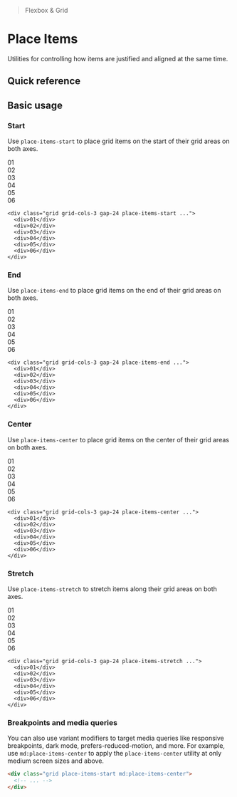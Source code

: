 > Flexbox & Grid

# Place Items
Utilities for controlling how items are justified and aligned at the same time.

## Quick reference

<qr-table />

## Basic usage
### Start
Use `place-items-start` to place grid items on the start of their grid areas on both axes.

<container>
  <div class="grid grid-cols-3  gap-24">
    <box striped class="h-96 rounded-tl-4" fg-color="var(--tw-fuchsia-fg)" bg-color="var(--tw-fuchsia-bg)">
      <div class="w-64 pd-bg-fuchsia-500 ex-box">01</div>
    </box>
    <box striped class="h-96 rounded-tl-4" fg-color="var(--tw-fuchsia-fg)" bg-color="var(--tw-fuchsia-bg)">
      <div class="w-64 pd-bg-fuchsia-500 ex-box">02</div>
    </box>
    <box striped class="h-96 rounded-tl-4" fg-color="var(--tw-fuchsia-fg)" bg-color="var(--tw-fuchsia-bg)">
      <div class="w-64 pd-bg-fuchsia-500 ex-box">03</div>
    </box>
    <box striped class="h-96 rounded-tl-4" fg-color="var(--tw-fuchsia-fg)" bg-color="var(--tw-fuchsia-bg)">
      <div class="w-64 pd-bg-fuchsia-500 ex-box">04</div>
    </box>
    <box striped class="h-96 rounded-tl-4" fg-color="var(--tw-fuchsia-fg)" bg-color="var(--tw-fuchsia-bg)">
      <div class="w-64 pd-bg-fuchsia-500 ex-box">05</div>
    </box>
    <box striped class="h-96 rounded-tl-4" fg-color="var(--tw-fuchsia-fg)" bg-color="var(--tw-fuchsia-bg)">
      <div class="w-64 pd-bg-fuchsia-500 ex-box">06</div>
    </box>
  </div>
</container>

```html{1}
<div class="grid grid-cols-3 gap-24 place-items-start ...">
  <div>01</div>
  <div>02</div>
  <div>03</div>
  <div>04</div>
  <div>05</div>
  <div>06</div>
</div>
```

### End
Use `place-items-end` to place grid items on the end of their grid areas on both axes.

<container>
  <div class="grid grid-cols-3 gap-24">
    <box striped class="h-96 grid place-items-end rounded-br-4" fg-color="var(--tw-fuchsia-fg)" bg-color="var(--tw-fuchsia-bg)">
      <div class="w-64 pd-bg-fuchsia-500 ex-box">01</div>
    </box>
    <box striped class="h-96 grid place-items-end rounded-br-4" fg-color="var(--tw-fuchsia-fg)" bg-color="var(--tw-fuchsia-bg)">
      <div class="w-64 pd-bg-fuchsia-500 ex-box">02</div>
    </box>
    <box striped class="h-96 grid place-items-end rounded-br-4" fg-color="var(--tw-fuchsia-fg)" bg-color="var(--tw-fuchsia-bg)">
      <div class="w-64 pd-bg-fuchsia-500 ex-box">03</div>
    </box>
    <box striped class="h-96 grid place-items-end rounded-br-4" fg-color="var(--tw-fuchsia-fg)" bg-color="var(--tw-fuchsia-bg)">
      <div class="w-64 pd-bg-fuchsia-500 ex-box">04</div>
    </box>
    <box striped class="h-96 grid place-items-end rounded-br-4" fg-color="var(--tw-fuchsia-fg)" bg-color="var(--tw-fuchsia-bg)">
      <div class="w-64 pd-bg-fuchsia-500 ex-box">05</div>
    </box>
    <box striped class="h-96 grid place-items-end rounded-br-4" fg-color="var(--tw-fuchsia-fg)" bg-color="var(--tw-fuchsia-bg)">
      <div class="w-64 pd-bg-fuchsia-500 ex-box">06</div>
    </box>
  </div>
</container>

```html{1}
<div class="grid grid-cols-3 gap-24 place-items-end ...">
  <div>01</div>
  <div>02</div>
  <div>03</div>
  <div>04</div>
  <div>05</div>
  <div>06</div>
</div>
```

### Center
Use `place-items-center` to place grid items on the center of their grid areas on both axes.

<container>
  <div class="grid grid-cols-3 gap-24">
    <box striped class="h-96 grid place-items-center" fg-color="var(--tw-fuchsia-fg)" bg-color="var(--tw-fuchsia-bg)">
      <div class="w-64 pd-bg-fuchsia-500 ex-box">01</div>
    </box>
    <box striped class="h-96 grid place-items-center" fg-color="var(--tw-fuchsia-fg)" bg-color="var(--tw-fuchsia-bg)">
      <div class="w-64 pd-bg-fuchsia-500 ex-box">02</div>
    </box>
    <box striped class="h-96 grid place-items-center" fg-color="var(--tw-fuchsia-fg)" bg-color="var(--tw-fuchsia-bg)">
      <div class="w-64 pd-bg-fuchsia-500 ex-box">03</div>
    </box>
    <box striped class="h-96 grid place-items-center" fg-color="var(--tw-fuchsia-fg)" bg-color="var(--tw-fuchsia-bg)">
      <div class="w-64 pd-bg-fuchsia-500 ex-box">04</div>
    </box>
    <box striped class="h-96 grid place-items-center" fg-color="var(--tw-fuchsia-fg)" bg-color="var(--tw-fuchsia-bg)">
      <div class="w-64 pd-bg-fuchsia-500 ex-box">05</div>
    </box>
    <box striped class="h-96 grid place-items-center" fg-color="var(--tw-fuchsia-fg)" bg-color="var(--tw-fuchsia-bg)">
      <div class="w-64 pd-bg-fuchsia-500 ex-box">06</div>
    </box>
  </div>
</container>

```html{1}
<div class="grid grid-cols-3 gap-24 place-items-center ...">
  <div>01</div>
  <div>02</div>
  <div>03</div>
  <div>04</div>
  <div>05</div>
  <div>06</div>
</div>
```

### Stretch
Use `place-items-stretch` to stretch items along their grid areas on both axes.
<container>
  <div class="grid grid-cols-3 gap-24">
    <box striped class="h-96 grid place-items-stretch" fg-color="var(--tw-fuchsia-fg)" bg-color="var(--tw-fuchsia-bg)">
      <div class="pd-bg-fuchsia-500 ex-box">01</div>
    </box>
    <box striped class="h-96 grid place-items-stretch" fg-color="var(--tw-fuchsia-fg)" bg-color="var(--tw-fuchsia-bg)">
      <div class="pd-bg-fuchsia-500 ex-box">02</div>
    </box>
    <box striped class="h-96 grid place-items-stretch" fg-color="var(--tw-fuchsia-fg)" bg-color="var(--tw-fuchsia-bg)">
      <div class="pd-bg-fuchsia-500 ex-box">03</div>
    </box>
    <box striped class="h-96 grid place-items-stretch" fg-color="var(--tw-fuchsia-fg)" bg-color="var(--tw-fuchsia-bg)">
      <div class="pd-bg-fuchsia-500 ex-box">04</div>
    </box>
    <box striped class="h-96 grid place-items-stretch" fg-color="var(--tw-fuchsia-fg)" bg-color="var(--tw-fuchsia-bg)">
      <div class="pd-bg-fuchsia-500 ex-box">05</div>
    </box>
    <box striped class="h-96 grid place-items-stretch" fg-color="var(--tw-fuchsia-fg)" bg-color="var(--tw-fuchsia-bg)">
      <div class="pd-bg-fuchsia-500 ex-box">06</div>
    </box>
  </div>
</container>

```html{1}
<div class="grid grid-cols-3 gap-24 place-items-stretch ...">
  <div>01</div>
  <div>02</div>
  <div>03</div>
  <div>04</div>
  <div>05</div>
  <div>06</div>
</div>
```

### Breakpoints and media queries
You can also use variant modifiers to target media queries like responsive breakpoints, dark mode, prefers-reduced-motion, and more. For example, use `md:place-items-center` to apply the `place-items-center` utility at only medium screen sizes and above.

```html
<div class="grid place-items-start md:place-items-center">
  <!-- ... -->
</div>
```
